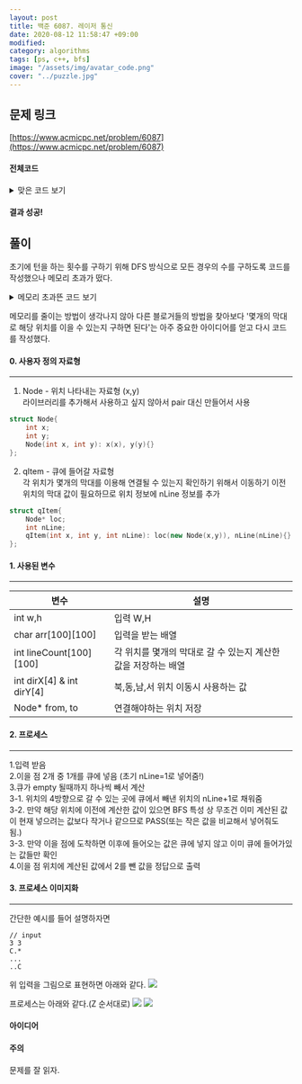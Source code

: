 ```yaml
---
layout: post
title: 백준 6087. 레이저 통신
date: 2020-08-12 11:58:47 +09:00
modified: 
category: algorithms
tags: [ps, c++, bfs]
image: "/assets/img/avatar_code.png"
cover: "../puzzle.jpg"
---
```


## 문제 링크<br>
 [https://www.acmicpc.net/problem/6087](https://www.acmicpc.net/problem/6087)<br>


#### 전체코드<br>

<details>
<summary>맞은 코드 보기</summary>
<div markdown="1">

```cpp
// 6087
#include<iostream>
#include<queue>
#define MIN(X,Y)(((X)<(Y))?(X):(Y))
#define SIZE 100

using namespace std;

struct Node{
    int x;
    int y;
    Node(int x, int y): x(x), y(y){}
};
struct qItem{
    Node* loc;
    int nLine;
    qItem(int x, int y, int nLine): loc(new Node(x,y)), nLine(nLine){}
};

int dirX[] = {-1, 0, 1, 0};
int dirY[] = {0, 1, 0, -1};

char arr[SIZE][SIZE];
int lineCount[SIZE][SIZE]={0};
int w,h;
Node* from= nullptr;
Node* to= nullptr;

void bfs(){
    bool reachTo = false;
    queue<qItem*> q;
    lineCount[from->x][from->y] = 1;
    q.push(new qItem(from->x, from->y,1));

    while(!q.empty()){
        Node* target = q.front()->loc;
        int targetnLine = q.front()->nLine;
        q.pop();
        for(int i=0; i<4; i++){
            int newX = target->x+dirX[i];
            int newY = target->y+dirY[i];
            if(newX>=0 && newX<h && newY>=0 && newY<w && arr[newX][newY]!='*'){
                while(newX>=0 && newX<h && newY>=0 && newY<w && arr[newX][newY]!='*'){
                    if(newX==to->x && newY==to->y)
                        reachTo=true;
                    if(lineCount[newX][newY]!=0)
                        MIN(lineCount[newX][newY], targetnLine+1);
                    else {
                        if(!reachTo)
                            q.push(new qItem(newX, newY, targetnLine+1));
                        lineCount[newX][newY] = targetnLine + 1;
                    }
                    newX = newX+dirX[i];
                    newY = newY+dirY[i];
                }
            }
        }
    }
    return;
}

int main(){
    cin>>w>>h;
    cin.ignore();
    for(int i=0; i<h; i++){
        for(int j=0; j<w; j++){
            cin>>arr[i][j];
            if(arr[i][j]=='*') lineCount[i][j] = -1;
            if(arr[i][j]=='C') {
                if(from== nullptr) from = new Node(i,j);
                else to = new Node(i,j);
            }
        }
    }
    // 입력 끝!
    bfs();

    cout<<lineCount[to->x][to->y]-2<<endl;
    return 0;

}
```
</div>
</details>

#### 결과 성공!<br>

<div class="divider"></div>

## 풀이<br>
초기에 턴을 하는 횟수를 구하기 위해 DFS 방식으로 모든 경우의 수를 구하도록 코드를 작성했으나 메모리 초과가 떴다.  
<details>
<summary>메모리 초과뜬 코드 보기</summary>
<div markdown="1">

```cpp
// 6087 메모리초과
#include<iostream>
#include<stack>
#define MIN(X,Y)(((X)<(Y))?(X):(Y))
#define SIZE 100
#define BLANK 0
#define WALL 1
#define TARGET 2
#define VISITED 3
#define DONE 4

using namespace std;

struct Node{
    int x;
    int y;
    Node(int x, int y): x(x), y(y){}
};
struct sItem{
    Node* loc;
    int dir;
    int turn;
    sItem(int x, int y, int dir, int turn): loc(new Node(x,y)), dir(dir), turn(turn){}
};

int dirX[] = {-1, 0, 1, 0};
int dirY[] = {0, 1, 0, -1};

int arr[SIZE][SIZE];
int w,h, yLimit;
Node* from= nullptr;
Node* to= nullptr;
int result=-1;

void beem(sItem* start){
    if(start->loc->x==to->x && start->loc->y==to->y) {
        if(result==-1) result = start->turn;
        else result = MIN(result, start->turn);
        //cout<<result<<endl;
        return;
    }
    if(result!=-1 && start->turn>result) return;

    arr[start->loc->x][start->loc->y]=VISITED;

    if(start->loc->x==from->x && start->loc->y==from->y){
        for(int i=0; i<4; i++){
            int newX = start->loc->x+dirX[i];
            int newY = start->loc->y+dirY[i];
            if(newX>=0 && newX<h && newY>=0 && newY<w && arr[newX][newY]!=WALL)
                beem(new sItem(newX, newY, i, 0));
        }
    }
    else{
        int dirCount=0;
        while(dirCount<4){
            int newDir = (start->dir+dirCount)%4;
            int newX = start->loc->x+dirX[newDir];
            int newY = start->loc->y+dirY[newDir];
            if(newX>=0 && newX<h && newY>=0 && newY<w && arr[newX][newY]!=WALL && arr[newX][newY]!=VISITED) {
                if (newDir == start->dir)
                    beem(new sItem(newX, newY, newDir, start->turn));
                else
                    beem(new sItem(newX, newY, newDir, start->turn + 1));
            }
            dirCount++;
        }
    }
    arr[start->loc->x][start->loc->y]=BLANK;

    return;
}
int main(){
    int uLoc = 0;
    cin>>w>>h;
    cin.ignore();
    for(int i=0; i<h; i++){
        char buf[SIZE+1];
        cin.getline(buf, SIZE+1);
        for(int j=0; j<w; j++){
            char in = buf[j];
            if(in=='.') arr[i][j] = BLANK;
            if(in=='*') arr[i][j] = WALL;
            if(in=='C') {
                arr[i][j] = TARGET;
                if(from== nullptr) from = new Node(i,j);
                else to = new Node(i,j);
            }
        }
    }
    // 입력 끝!

    beem(new sItem(from->x, from->y, 0, 0));
    cout<<result<<endl;
    return 0;

}

```
</div>
</details>

메모리를 줄이는 방법이 생각나지 않아 다른 블로거들의 방법을 찾아보다 '몇개의 막대로 해당 위치를 이을 수 있는지 구하면 된다'는 아주 중요한 아이디어를 얻고 다시 코드를 작성했다.  

#### 0. 사용자 정의 자료형  
---
1. Node - 위치 나타내는 자료형 (x,y)  
라이브러리를 추가해서 사용하고 싶지 않아서 pair 대신 만들어서 사용  
```cpp
struct Node{
    int x;
    int y;
    Node(int x, int y): x(x), y(y){}
};
```
2. qItem - 큐에 들어갈 자료형  
각 위치가 몇개의 막대를 이용해 연결될 수 있는지 확인하기 위해서 이동하기 이전 위치의 막대 값이 필요하므로 위치 정보에 nLine 정보를 추가  
```cpp
struct qItem{
    Node* loc;
    int nLine;
    qItem(int x, int y, int nLine): loc(new Node(x,y)), nLine(nLine){}
};
```

#### 1. 사용된 변수 
---

| 변수        | 설명           |
| ------------- | ------------- |
| int w,h | 입력 W,H |
| char arr[100][100] | 입력을 받는 배열|  
| int lineCount[100][100] | 각 위치를 몇개의 막대로 갈 수 있는지 계산한 값을 저장하는 배열|
| int dirX[4] & int dirY[4] | 북,동,남,서 위치 이동시 사용하는 값 |
| Node* from, to | 연결해야하는 위치 저장 |

#### 2. 프로세스  
---
1.입력 받음  
2.이을 점 2개 중 1개를 큐에 넣음 (초기 nLine=1로 넣어줌!)  
3.큐가 empty 될때까지 하나씩 빼서 계산  
    3-1. 위치의 4방향으로 갈 수 있는 곳에 큐에서 빼낸 위치의 nLine+1로 채워줌  
    3-2. 만약 해당 위치에 이전에 계산한 값이 있으면 BFS 특성 상 무조건 이미 계산된 값이 현재 넣으려는 값보다 작거나 같으므로 PASS(또는 작은 값을 비교해서 넣어줘도 됨.)  
    3-3. 만약 이을 점에 도착하면 이후에 들어오는 값은 큐에 넣지 않고 이미 큐에 들어가있는 값들만 확인  
4.이을 점 위치에 계산된 값에서 2를 뺀 값을 정답으로 출력  

#### 3. 프로세스 이미지화 
---
간단한 예시를 들어 설명하자면   
```
// input 
3 3
C.*
...
..C
```

위 입력을 그림으로 표현하면 아래와 같다. 
![](https://github.com/krispediadot/krispediadot.github.io/tree/master/_posts/algorithms/2020-08-12-boj-6087/boj_6087_ex1.jpg)

프로세스는 아래와 같다.(Z 순서대로)
![](https://github.com/krispediadot/krispediadot.github.io/tree/master/_posts/algorithms/2020-08-12-boj-6087/boj_6087_ex2.jpg)
![](https://github.com/krispediadot/krispediadot.github.io/tree/master/_posts/algorithms/2020-08-12-boj-6087/boj_6087_ex3.jpg)


#### 아이디어 <br>

#### 주의 <br> 
문제를 잘 읽자. 
